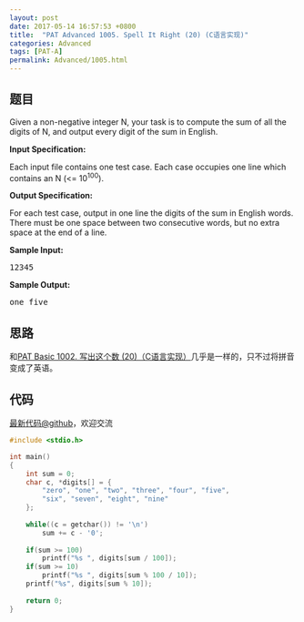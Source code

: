 ```yaml
---
layout: post
date: 2017-05-14 16:57:53 +0800
title:  "PAT Advanced 1005. Spell It Right (20) (C语言实现)"
categories: Advanced
tags: [PAT-A]
permalink: Advanced/1005.html
---
```


## 题目

<div id="problemContent">
<p>Given a non-negative integer N, your task is to compute the sum of all the digits of N, and output every digit of the sum in English.
</p>
<p><b>
Input Specification:
</b></p>
<p>Each input file contains one test case. Each case occupies one line which contains an N (&lt;= 10<sup>100</sup>).
</p>
<p><b>
Output Specification:
</b></p>
<p>For each test case, output in one line the digits of the sum in English words. There must be one space between two consecutive words, but no extra space at the end of a line. 
</p>
<b>Sample Input:</b><pre>
12345
</pre>
<b>Sample Output:</b><pre>
one five
</pre>
</div>

## 思路

和[PAT Basic 1002. 写出这个数 (20)（C语言实现）](http://www.jianshu.com/p/213843722abb)几乎是一样的，只不过将拼音变成了英语。

## 代码

[最新代码@github](https://github.com/OliverLew/PAT/blob/master/PATAdvanced/1005.c)，欢迎交流
```c
#include <stdio.h>

int main()
{
    int sum = 0;
    char c, *digits[] = {
        "zero", "one", "two", "three", "four", "five",
        "six", "seven", "eight", "nine"
    };
    
    while((c = getchar()) != '\n')
        sum += c - '0';
    
    if(sum >= 100)  
        printf("%s ", digits[sum / 100]);
    if(sum >= 10)   
        printf("%s ", digits[sum % 100 / 10]);
    printf("%s", digits[sum % 10]);
    
    return 0;
}

```
